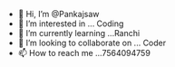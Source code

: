 - 👋 Hi, I’m @Pankajsaw
- 👀 I’m interested in ... Coding 
- 🌱 I’m currently learning ...Ranchi 
- 💞️ I’m looking to collaborate on ... Coder
- 📫 How to reach me ...7564094759

<!---
Pankajsaw/Pankajsaw is a ✨ special ✨ repository because its `README.md` (this file) appears on your GitHub profile.
You can click the Preview link to take a look at your changes.
--->
